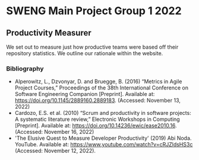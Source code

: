 # SWENG Main Project Group 1 2022
## Productivity Measurer

We set out to measure just how productive teams were based off their repository statistics. 
We outline our rationale within the website.

### Bibliography

- Alperowitz, L., Dzvonyar, D. and Bruegge, B. (2016) “Metrics in Agile Project Courses,” Proceedings of the 38th International Conference on Software Engineering Companion [Preprint]. Available at: https://doi.org/10.1145/2889160.2889183. (Accessed: November 13, 2022)
- Cardozo, E.S. et al. (2010) “Scrum and productivity in software projects: A systematic literature review,” Electronic Workshops in Computing [Preprint]. Available at: https://doi.org/10.14236/ewic/ease2010.16. (Accessed: November 16, 2022)
- 'The Elusive Quest to Measure Developer Productivity' (2019) Abi Noda. YouTube. Available at: https://www.youtube.com/watch?v=cRJZldsHS3c (Accessed: November 12, 2022). 
